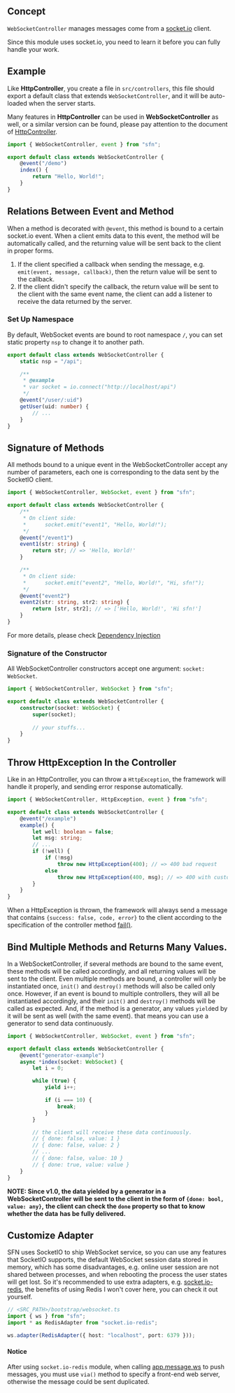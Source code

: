 <!-- title: WebSocket Controller; order: 5 -->
## Concept

`WebSocketController` manages messages come from a 
[socket.io](https://socket.io/) client.

Since this module uses socket.io, you need to learn it before you can fully 
handle your work.

## Example

Like **HttpController**, you create a file in `src/controllers`, this file 
should export a default class that extends `WebSocketController`, and it will 
be auto-loaded when the server starts.

Many features in **HttpController** can be used in **WebSocketController** as 
well, or a similar version can be found, please pay attention to the document of
[HttpController](./http-controller).

```typescript
import { WebSocketController, event } from "sfn";

export default class extends WebSocketController {
    @event("/demo")
    index() {
        return "Hello, World!";
    }
}
```

## Relations Between Event and Method

When a method is decorated with `@event`, this method is bound to a certain 
socket.io event. When a client emits data to this event, the method will be
automatically called, and the returning value will be sent back to the client
in proper forms.

1. If the client specified a callback when sending the message, e.g.
    `emit(event, message, callback)`, then the return value will be sent to the
    callback.
2. If the client didn't specify the callback, the return value will be sent to
    the client with the same event name, the client can add a listener to
    receive the data returned by the server.

### Set Up Namespace

By default, WebSocket events are bound to root namespace `/`, you can set static
property `nsp` to change it to another path.

```typescript
export default class extends WebSocketController {
    static nsp = "/api";

    /**
     * @example
     * var socket = io.connect("http://localhost/api")
     */
    @event("/user/:uid")
    getUser(uid: number) {
        // ...
    }
}
```

## Signature of Methods

All methods bound to a unique event in the WebSocketController accept any number
of parameters, each one is corresponding to the data sent by the SocketIO client.

```typescript
import { WebSocketController, WebSocket, event } from "sfn";

export default class extends WebSocketController {
    /**
     * On client side:
     *      socket.emit("event1", "Hello, World!");
     */
    @event("/event1")
    event1(str: string) {
        return str; // => 'Hello, World!'
    }

    /**
     * On client side:
     *      socket.emit("event2", "Hello, World!", "Hi, sfn!");
     */
    @event("event2")
    event2(str: string, str2: string) {
        return [str, str2]; // => ['Hello, World!', 'Hi sfn!']
    }
}
```

For more details, please check [Dependency Injection](./di3)

### Signature of the Constructor

All WebSocketController constructors accept one argument: `socket: WebSocket`.

```typescript
import { WebSocketController, WebSocket } from "sfn";

export default class extends WebSocketController {
    constructor(socket: WebSocket) {
        super(socket);
        
        // your stuffs...
    }
}
```

## Throw HttpException In the Controller

Like in an HttpController, you can throw a `HttpException`, the framework will
handle it properly, and sending error response automatically.

```typescript
import { WebSocketController, HttpException, event } from "sfn";

export default class extends WebSocketController {
    @event("/example")
    example() {
        let well: boolean = false;
        let msg: string;
        // ...
        if (!well) {
            if (!msg)
                throw new HttpException(400); // => 400 bad request
            else
                throw new HttpException(400, msg); // => 400 with customized message
        }
    }
}
```

When a HttpException is thrown, the framework will always send a message that 
contains `{success: false, code, error}` to the client according to the 
specification of the controller method [fail()](./http-controller#Common-API-Response).

## Bind Multiple Methods and Returns Many Values.

In a WebSocketController, if several methods are bound to the same event, these
methods will be called accordingly, and all returning values will be sent to the
client. Even multiple methods are bound, a controller will only be instantiated
once, `init()` and `destroy()` methods will also be called only once. However,
if an event is bound to multiple controllers, they will all be instantiated
accordingly, and their `init()` and `destroy()` methods will be called as
expected. And, if the method is a generator, any values `yield`ed by it will be
sent as well (with the same event). that means you can use a generator to send
data continuously.

```typescript
import { WebSocketController, WebSocket, event } from "sfn";

export default class extends WebSocketController {
    @event("generator-example")
    async *index(socket: WebSocket) {
        let i = 0;

        while (true) {
            yield i++;

            if (i === 10) {
                break;
            }
        }

        // the client will receive these data continuously.
        // { done: false, value: 1 }
        // { done: false, value: 2 }
        // ...
        // { done: false, value: 10 }
        // { done: true, value: value }
    }
}
```

**NOTE: Since v1.0, the data yielded by a generator in a WebSocketController**
**will be sent to the client in the form of `{done: bool, value: any}`,**
**the client can check the `done` property so that to know whether the data**
**has be fully delivered.**

## Customize Adapter

SFN uses SocketIO to ship WebSocket service, so you can use any features that 
SocketIO supports, the default WebSocket session data stored in memory, which 
has some disadvantages, e.g. online user session are not shared between 
processes, and when rebooting the process the user states will get lost. So it's
recommended to use extra adapters, e.g. 
[socket.io-redis](https://www.npmjs.com/package/socket.io-redis), the benefits 
of using Redis I won't cover here, you can check it out yourself.

```typescript
// <SRC_PATH>/bootstrap/websocket.ts
import { ws } from "sfn";
import * as RedisAdapter from "socket.io-redis";

ws.adapter(RedisAdapter({ host: "localhost", port: 6379 }));
```

#### Notice

After using `socket.io-redis` module, when calling
[app.message.ws](./message-channel#Push-WebSocket-Messages) to push messages,
you must use `via()` method to specify a front-end web server, otherwise the
message could be sent duplicated.
